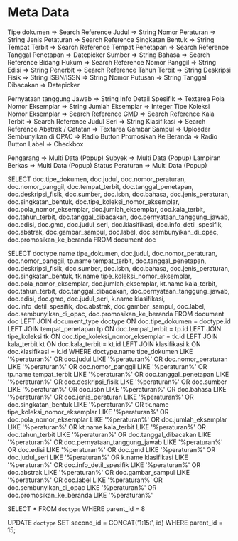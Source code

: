 # Meta Data

Tipe dokumen                    =>      Search Reference
Judul                           =>      String
Nomor Peraturan                 =>      String
Jenis Petaturan                 =>      Search Reference
Singkatan Bentuk                =>      String
Tempat Terbit                   =>      Search Reference
Tempat Penetapan                =>      Search Reference
Tanggal Penetapan               =>      Datepicker
Sumber                          =>      String
Bahasa                          =>      Search Reference
Bidang Hukum                    =>      Search Reference
Nomor Panggil                   =>      String
Edisi                           =>      String
Penerbit                        =>      Search Reference
Tahun Terbit                    =>      String
Deskripsi Fisik                 =>      String
ISBN/ISSN                       =>      String
Nomor Putusan                   =>      String
Tanggal Dibacakan               =>      Datepicker

Pernyataan tanggung Jawab       =>      String
Info Detail Spesifik            =>      Textarea
Pola Nomor Eksemplar            =>      String
Jumlah Eksemplar                =>      Integer
Tipe Koleksi Nomor Eksemplar    =>      Search Reference
GMD                             =>      Search Reference
Kala Terbit                     =>      Search Reference
Judul Seri                      =>      String
Klasifikasi                     =>      Search Reference
Abstrak / Catatan               =>      Textarea
Gambar Sampul                   =>      Uploader
Sembunyikan di OPAC             =>      Radio Button
Promosikan Ke Beranda           =>      Radio Button
Label                           =>      Checkbox

Pengarang                       =>      Multi Data (Popup)
Subyek                          =>      Multi Data (Popup)
Lampiran Berkas                 =>      Multi Data (Popup)
Status Peraturan                =>      Multi Data (Popup)






SELECT 
    doc.tipe_dokumen,
    doc.judul,
    doc.nomor_peraturan,
    doc.nomor_panggil,
    doc.tempat_terbit,
    doc.tanggal_penetapan,
    doc.deskripsi_fisik,
    doc.sumber,
    doc.isbn,
    doc.bahasa,
    doc.jenis_peraturan,
    doc.singkatan_bentuk,
    doc.tipe_koleksi_nomor_eksemplar,
    doc.pola_nomor_eksemplar,
    doc.jumlah_eksemplar,
    doc.kala_terbit,
    doc.tahun_terbit,
    doc.tanggal_dibacakan,
    doc.pernyataan_tanggung_jawab,
    doc.edisi,
    doc.gmd,
    doc.judul_seri,
    doc.klasifikasi,
    doc.info_detil_spesifik,
    doc.abstrak,
    doc.gambar_sampul,
    doc.label,
    doc.sembunyikan_di_opac,
    doc.promosikan_ke_beranda
FROM document doc




SELECT 
    doctype.name tipe_dokumen,
    doc.judul,
    doc.nomor_peraturan,
    doc.nomor_panggil,
    tp.name tempat_terbit,
    doc.tanggal_penetapan,
    doc.deskripsi_fisik,
    doc.sumber,
    doc.isbn,
    doc.bahasa,
    doc.jenis_peraturan,
    doc.singkatan_bentuk,
    tk.name tipe_koleksi_nomor_eksemplar,
    doc.pola_nomor_eksemplar,
    doc.jumlah_eksemplar,
    kt.name kala_terbit,
    doc.tahun_terbit,
    doc.tanggal_dibacakan,
    doc.pernyataan_tanggung_jawab,
    doc.edisi,
    doc.gmd,
    doc.judul_seri,
    k.name klasifikasi,
    doc.info_detil_spesifik,
    doc.abstrak,
    doc.gambar_sampul,
    doc.label,
    doc.sembunyikan_di_opac,
    doc.promosikan_ke_beranda
FROM document doc
LEFT JOIN document_type doctype ON doc.tipe_dokumen = doctype.id
LEFT JOIN tempat_penetapan tp ON doc.tempat_terbit = tp.id
LEFT JOIN tipe_koleksi tk ON doc.tipe_koleksi_nomor_eksemplar = tk.id
LEFT JOIN kala_terbit kt ON doc.kala_terbit = kt.id
LEFT JOIN klasifikasi k ON doc.klasifikasi = k.id
WHERE
    doctype.name tipe_dokumen LIKE '%peraturan%' OR
    doc.judul LIKE '%peraturan%' OR
    doc.nomor_peraturan LIKE '%peraturan%' OR
    doc.nomor_panggil LIKE '%peraturan%' OR
    tp.name tempat_terbit LIKE '%peraturan%' OR
    doc.tanggal_penetapan LIKE '%peraturan%' OR
    doc.deskripsi_fisik LIKE '%peraturan%' OR
    doc.sumber LIKE '%peraturan%' OR
    doc.isbn LIKE '%peraturan%' OR
    doc.bahasa LIKE '%peraturan%' OR
    doc.jenis_peraturan LIKE '%peraturan%' OR
    doc.singkatan_bentuk LIKE '%peraturan%' OR
    tk.name tipe_koleksi_nomor_eksemplar LIKE '%peraturan%' OR
    doc.pola_nomor_eksemplar LIKE '%peraturan%' OR
    doc.jumlah_eksemplar LIKE '%peraturan%' OR
    kt.name kala_terbit LIKE '%peraturan%' OR
    doc.tahun_terbit LIKE '%peraturan%' OR
    doc.tanggal_dibacakan LIKE '%peraturan%' OR
    doc.pernyataan_tanggung_jawab LIKE '%peraturan%' OR
    doc.edisi LIKE '%peraturan%' OR
    doc.gmd LIKE '%peraturan%' OR
    doc.judul_seri LIKE '%peraturan%' OR
    k.name klasifikasi LIKE '%peraturan%' OR
    doc.info_detil_spesifik LIKE '%peraturan%' OR
    doc.abstrak LIKE '%peraturan%' OR
    doc.gambar_sampul LIKE '%peraturan%' OR
    doc.label LIKE '%peraturan%' OR
    doc.sembunyikan_di_opac LIKE '%peraturan%' OR
    doc.promosikan_ke_beranda LIKE '%peraturan%'

SELECT * 
FROM `doctype`
WHERE parent_id = 8

UPDATE `doctype` 
SET second_id = CONCAT('1:15:', id) 
WHERE parent_id = 15;




















